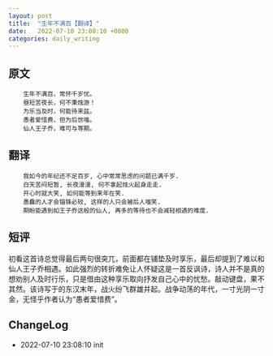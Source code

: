 ```yaml
---
layout: post
title:  "生年不满百【翻译】"
date:   2022-07-10 23:08:10 +0800
categories: daily_writing
---
```

## 	原文
		生年不满百，常怀千岁忧。
		昼短苦夜长，何不秉烛游！
		为乐当及时，何能待来兹。
		愚者爱惜费，但为后世嗤。
		仙人王子乔，难可与等期。

##	翻译
		我如今的年纪还不足百岁, 心中常常思虑的问题已满千岁.
		白天苦闷短暂, 长夜漫漫, 何不拿起烛火起身走走.
		开心时就大笑, 如何能等到来年在笑.
		愚蠢的人才会锱铢必较, 这样的人只会被后人嗤笑.
		期盼能遇到如王子乔这般的仙人, 再多的等待也不会减轻相遇的难度.
        
## 短评
初看这首诗总觉得最后两句很突兀，前面都在铺垫及时享乐，最后却提到了难以和仙人王子乔相遇。如此强烈的转折难免让人怀疑这是一首反讽诗，诗人并不是真的想劝别人及时行乐，只是借由这种享乐取向抒发自己心中的忧愁。敲动键盘，果不其然。该诗写于的东汉末年，战火纷飞群雄并起。战争动荡的年代，一寸光阴一寸金，无怪乎作者认为“愚者爱惜费”。

## ChangeLog
- 2022-07-10 23:08:10 init